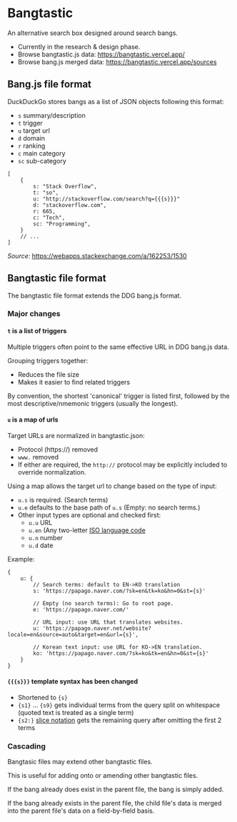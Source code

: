 # Bangtastic

An alternative search box designed around search bangs.

- Currently in the research & design phase.
- Browse bangtastic.js data: https://bangtastic.vercel.app/
- Browse bang.js merged data: https://bangtastic.vercel.app/sources

## Bang.js file format

DuckDuckGo stores bangs as a list of JSON objects following this format:

- `s` summary/description
- `t` trigger
- `u` target url
- `d` domain
- `r` ranking
- `c` main category
- `sc` sub-category

```
[
    {
        s: "Stack Overflow",
        t: "so",
        u: "http://stackoverflow.com/search?q={{{s}}}"
        d: "stackoverflow.com",
        r: 665,
        c: "Tech",
        sc: "Programming",
    }
    // ...
]
```

*Source:* https://webapps.stackexchange.com/a/162253/1530


## Bangtastic file format

The bangtastic file format extends the DDG bang.js format.

### Major changes

#### `t` is a list of triggers

Multiple triggers often point to the same effective URL in DDG bang.js data.

Grouping triggers together:
- Reduces the file size
- Makes it easier to find related triggers

By convention, the shortest 'canonical' trigger is listed first, followed by the most descriptive/nmemonic triggers (usually the longest).

#### `u` is a map of urls

Target URLs are normalized in bangtastic.json:
- Protocol (https://) removed
- `www.` removed
- If either are required, the `http://` protocol may be explicitly included to override normalization.

Using a map allows the target url to change based on the type of input:
- `u.s` is required. (Search terms)
- `u.e` defaults to the base path of `u.s` (Empty: no search terms.)
- Other input types are optional and checked first:
  - `u.u` URL
  - `u.en` (Any two-letter [ISO language code](https://www.wikiwand.com/en/List_of_ISO_639_language_codes)
  - `u.n` number
  - `u.d` date

Example:
```
{
    u: {
        // Search terms: default to EN->KO translation
        s: 'https://papago.naver.com/?sk=en&tk=ko&hn=0&st={s}'

        // Empty (no search terms): Go to root page. 
        e: 'https://papago.naver.com/'

        // URL input: use URL that translates websites.
        u: 'https://papago.naver.net/website?locale=en&source=auto&target=en&url={s}',

        // Korean text input: use URL for KO->EN translation.
        ko: 'https://papago.naver.com/?sk=ko&tk=en&hn=0&st={s}' 
    }
}
```

#### `{{{s}}}` template syntax has been changed

- Shortened to `{s}`
- `{s1}` ... `{s9}` gets individual terms from the query split on whitespace (quoted text is treated as a single term)
- `{s2:}` [slice notation](https://github.com/tc39/proposal-slice-notation) gets the remaining query after omitting the first 2 terms

### Cascading

Bangtasic files may extend other bangtastic files.

This is useful for adding onto or amending other bangtastic files.

If the bang already does exist in the parent file, the bang is simply added.

If the bang already exists in the parent file, the child file's data is merged into the parent file's data on a field-by-field basis.





